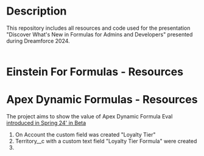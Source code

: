 # Description </br>
This repository includes all resources and code used for the presentation "Discover What's New in Formulas for Admins and Developers" presented during Dreamforce 2024. </br>
</br>
# Einstein For Formulas - Resources</br>
# Apex Dynamic Formulas - Resources</br>
The project aims to show the value of Apex Dynamic Formula Eval [introduced in Spring 24' in Beta](https://help.salesforce.com/s/articleView?id=release-notes.rn_apex_formulaeval.htm&release=248&type=5)


1. On Account the custom field was created "Loyalty Tier"<br>
2. Territory__c with a custom text field "Loyalty Tier Formula" were created<br>
3. 
